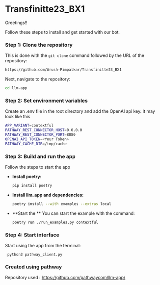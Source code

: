 # Transfinitte23_BX1

Greetings!!

Follow these steps to install and get started with our bot.

### Step 1: Clone the repository

This is done with the `git clone` command followed by the URL of the repository:

```bash
https://github.com/Arush-Pimpalkar/Transfinitte23_BX1
```

Next, navigate to the repository:

```bash
cd llm-app
```

### Step 2: Set environment variables

Create an .env file in the root directory and add the OpenAI api key. It may look like this 

```bash
APP_VARIANT=contextful
PATHWAY_REST_CONNECTOR_HOST=0.0.0.0
PATHWAY_REST_CONNECTOR_PORT=8080
OPENAI_API_TOKEN=<Your Token>
PATHWAY_CACHE_DIR=/tmp/cache
```

### Step 3: Build and run the app

Follow the steps to start the app 


* **Install poetry:**

    ```bash
    pip install poetry
    ```

* **Install llm_app and dependencies:**

    ```bash
    poetry install --with examples --extras local
    ```

    
* **Start the ** You can start the example with the command:

    ```bash
    poetry run ./run_examples.py contextful
    ```

### Step 4: Start interface

Start using the app from the terminal:

     python3 pathway_client.py


### Created using pathway
Repository used : https://github.com/pathwaycom/llm-app/


